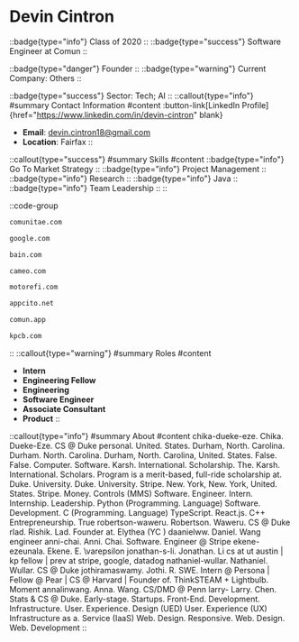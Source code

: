 # Devin Cintron
::badge{type="info"}
Class of 2020
::
::badge{type="success"}
Software Engineer at Comun
::

::badge{type="danger"}
Founder
::
::badge{type="warning"}
Current Company: Others
::

::badge{type="success"}
Sector: Tech; AI
::
::callout{type="info"}
#summary
Contact Information
#content
:button-link[LinkedIn Profile]{href="https://www.linkedin.com/in/devin-cintron" blank}
- **Email**: devin.cintron18@gmail.com
- **Location**: Fairfax
::

::callout{type="success"}
#summary
Skills
#content
::badge{type="info"}
Go To Market Strategy
::
::badge{type="info"}
Project Management
::
::badge{type="info"}
Research
::
::badge{type="info"}
Java
::
::badge{type="info"}
Team Leadership
::
::

::code-group
```bash [Comunitae]
comunitae.com
```
```bash [Google]
google.com
```
```bash [Bain & Company]
bain.com
```
```bash [Cameo]
cameo.com
```
```bash [MotoRefi]
motorefi.com
```
```bash [Stealth Mode Startup Company]
appcito.net
```
```bash [Comun]
comun.app
```
```bash [Kleiner Perkins Caufield & Byers]
kpcb.com
```
::
::callout{type="warning"}
#summary
Roles
#content
- **Intern**
- **Engineering Fellow**
- **Engineering**
- **Software Engineer**
- **Associate Consultant**
- **Product**
::

::callout{type="info"}
#summary
About
#content
chika-dueke-eze. Chika. Dueke-Eze. CS @ Duke personal. United. States. Durham, North. Carolina. Durham. North. Carolina. Durham, North. Carolina, United. States. False. False. Computer. Software. Karsh. International. Scholarship. The. Karsh. International. Scholars. Program is a merit-based, full-ride scholarship at. Duke. University. Duke. University. Stripe. New. York, New. York, United. States. Stripe. Money. Controls (MMS) Software. Engineer. Intern. Internship. Leadership. Python (Programming. Language) Software. Development. C (Programming. Language) TypeScript. React.js. C++ Entrepreneurship. True robertson-waweru. Robertson. Waweru. CS @ Duke rlad. Rishik. Lad. Founder at. Elythea (YC ) daanielww. Daniel. Wang engineer anni-chai. Anni. Chai. Software. Engineer @ Stripe ekene-ezeunala. Ekene. E. \varepsilon jonathan-s-li. Jonathan. Li cs at ut austin | kp fellow | prev at stripe, google, datadog nathaniel-wullar. Nathaniel. Wullar. CS @ Duke jothiramaswamy. Jothi. R. SWE. Intern @ Persona | Fellow @ Pear | CS @ Harvard | Founder of. ThinkSTEAM + Lightbulb. Moment annalinwang. Anna. Wang. CS/DMD @ Penn larry- Larry. Chen. Stats & CS @ Duke. Early-stage. Startups. Front-End. Development. Infrastructure. User. Experience. Design (UED) User. Experience (UX) Infrastructure as a. Service (IaaS) Web. Design. Responsive. Web. Design. Web. Development
::
